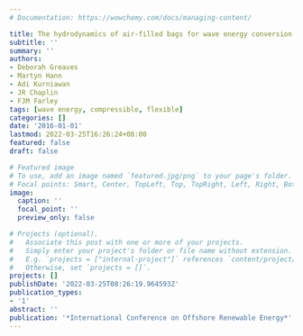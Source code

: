 ```yaml
---
# Documentation: https://wowchemy.com/docs/managing-content/

title: The hydrodynamics of air-filled bags for wave energy conversion
subtitle: ''
summary: ''
authors:
- Deborah Greaves
- Martyn Hann
- Adi Kurniawan
- JR Chaplin
- FJM Farley
tags: [wave energy, compressible, flexible]
categories: []
date: '2016-01-01'
lastmod: 2022-03-25T16:26:24+08:00
featured: false
draft: false

# Featured image
# To use, add an image named `featured.jpg/png` to your page's folder.
# Focal points: Smart, Center, TopLeft, Top, TopRight, Left, Right, BottomLeft, Bottom, BottomRight.
image:
  caption: ''
  focal_point: ''
  preview_only: false

# Projects (optional).
#   Associate this post with one or more of your projects.
#   Simply enter your project's folder or file name without extension.
#   E.g. `projects = ["internal-project"]` references `content/project/deep-learning/index.md`.
#   Otherwise, set `projects = []`.
projects: []
publishDate: '2022-03-25T08:26:19.964593Z'
publication_types:
- '1'
abstract: ''
publication: '*International Conference on Offshore Renewable Energy*'
---
```

